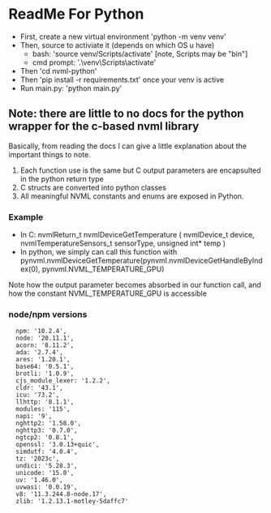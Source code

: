 # ReadMe For Python

- First, create a new virtual environment 'python -m venv venv' 
- Then, source to activiate it (depends on which OS u have)
    - bash: 'source venv/Scripts/activate' [note, Scripts may be "bin"]
    - cmd prompt: '.\venv\Scripts\activate'
- Then 'cd nvml-python'
- Then 'pip install -r requirements.txt' once your venv is active 
- Run main.py: 'python main.py'

## Note: there are little to no docs for the python wrapper for the c-based nvml library

Basically, from reading the docs I can give a little explanation about the important things to note.

1. Each function use is the same but C output parameters are encapsulted in the python return type
2. C structs are converted into python classes
3. All meaningful NVML constants and enums are exposed in Python.

### Example

- In C: nvmlReturn_t nvmlDeviceGetTemperature ( nvmlDevice_t device, nvmlTemperatureSensors_t sensorType, unsigned int* temp )
- In python, we simply can call this function with pynvml.nvmlDeviceGetTemperature(pynvml.nvmlDeviceGetHandleByIndex(0), pynvml.NVML_TEMPERATURE_GPU)

Note how the output parameter becomes absorbed in our function call, and how the constant NVML_TEMPERATURE_GPU is accessible




### node/npm versions
```
  npm: '10.2.4',
  node: '20.11.1',
  acorn: '8.11.2',
  ada: '2.7.4',
  ares: '1.20.1',
  base64: '0.5.1',
  brotli: '1.0.9',
  cjs_module_lexer: '1.2.2',
  cldr: '43.1',
  icu: '73.2',
  llhttp: '8.1.1',
  modules: '115',
  napi: '9',
  nghttp2: '1.58.0',
  nghttp3: '0.7.0',
  ngtcp2: '0.8.1',
  openssl: '3.0.13+quic',
  simdutf: '4.0.4',
  tz: '2023c',
  undici: '5.28.3',
  unicode: '15.0',
  uv: '1.46.0',
  uvwasi: '0.0.19',
  v8: '11.3.244.8-node.17',
  zlib: '1.2.13.1-motley-5daffc7'
```
